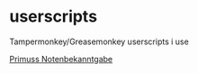 # userscripts
Tampermonkey/Greasemonkey userscripts i use

[Primuss Notenbekanntgabe](/main/notenbekanntgabe.user.js)